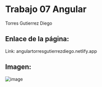 # Trabajo 07 Angular
Torres Gutierrez Diego

## Enlace de la página:
Link: angulartorresgutierrezdiego.netlify.app

## Imagen:
![image](https://user-images.githubusercontent.com/111834274/202879954-6aa2c749-f3ca-4be0-90b4-592320b1ca25.png)
